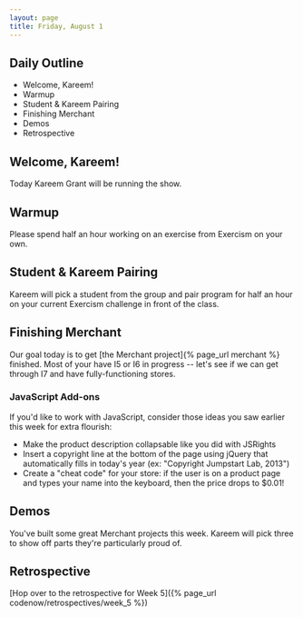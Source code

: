 ```yaml
---
layout: page
title: Friday, August 1
---
```


## Daily Outline

* Welcome, Kareem!
* Warmup
* Student & Kareem Pairing
* Finishing Merchant
* Demos
* Retrospective

## Welcome, Kareem!

Today Kareem Grant will be running the show.

## Warmup

Please spend half an hour working on an exercise from Exercism on your own.

## Student & Kareem Pairing

Kareem will pick a student from the group and pair program for half an hour on your current Exercism challenge in front of the class.

## Finishing Merchant

Our goal today is to get [the Merchant project]{% page_url merchant %} finished. Most of your have I5 or I6 in progress -- let's see if we can get through I7 and have fully-functioning stores.

### JavaScript Add-ons

If you'd like to work with JavaScript, consider those ideas you saw earlier this week for extra flourish:

* Make the product description collapsable like you did with JSRights
* Insert a copyright line at the bottom of the page using jQuery that automatically fills in today's year (ex: "Copyright Jumpstart Lab, 2013")
* Create a "cheat code" for your store: if the user is on a product page and types your name into the keyboard, then the price drops to $0.01!

## Demos

You've built some great Merchant projects this week. Kareem will pick three to show off parts they're particularly proud of.

## Retrospective

[Hop over to the retrospective for Week 5]({% page_url codenow/retrospectives/week_5 %})
